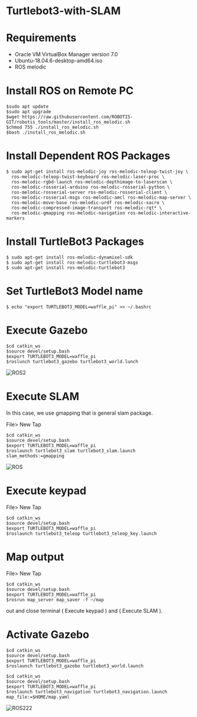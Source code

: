 # Turtlebot3-with-SLAM
# Requirements
* Oracle VM VirtualBox Manager version 7.0
* Ubuntu-18.04.6-desktop-amd64.iso
* ROS melodic
# Install ROS on Remote PC
```
$sudo apt update
$sudo apt upgrade
$wget https://raw.githubusercontent.com/ROBOTIS-GIT/robotis_tools/master/install_ros_melodic.sh
$chmod 755 ./install_ros_melodic.sh 
$bash ./install_ros_melodic.sh
```
# Install Dependent ROS Packages
```
$ sudo apt-get install ros-melodic-joy ros-melodic-teleop-twist-joy \
  ros-melodic-teleop-twist-keyboard ros-melodic-laser-proc \
  ros-melodic-rgbd-launch ros-melodic-depthimage-to-laserscan \
  ros-melodic-rosserial-arduino ros-melodic-rosserial-python \
  ros-melodic-rosserial-server ros-melodic-rosserial-client \
  ros-melodic-rosserial-msgs ros-melodic-amcl ros-melodic-map-server \
  ros-melodic-move-base ros-melodic-urdf ros-melodic-xacro \
  ros-melodic-compressed-image-transport ros-melodic-rqt* \
  ros-melodic-gmapping ros-melodic-navigation ros-melodic-interactive-markers
```
# Install TurtleBot3 Packages
```
$ sudo apt-get install ros-melodic-dynamixel-sdk
$ sudo apt-get install ros-melodic-turtlebot3-msgs
$ sudo apt-get install ros-melodic-turtlebot3
```
# Set TurtleBot3 Model name
```
$ echo "export TURTLEBOT3_MODEL=waffle_pi" >> ~/.bashrc
```
# Execute Gazebo
```
$cd catkin_ws
$source devel/setup.bash
$export TURTLEBOT3_MODEL=waffle_pi
$roslunch turtlebot3_gazebo turtlebot3_world.lunch
```
![ROS2](https://github.com/ShahadAliH/Turtlebot3-with-SLAM/assets/145300172/65fab1a5-3eaa-459b-80f7-a1a608b23f75)
# Execute SLAM
In this case, we use gmapping that is general slam package.

File> New Tap
```
$cd catkin_ws
$source devel/setup.bash
$export TURTLEBOT3_MODEL=waffle_pi
$roslaunch turtlebot3_slam turtlebot3_slam.launch slam_methods:=gmapping
```
![ROS](https://github.com/ShahadAliH/Turtlebot3-with-SLAM/assets/145300172/c9c28222-d247-4a30-bed7-c3abcdb1f449)
# Execute keypad
File> New Tap
```
$cd catkin_ws
$source devel/setup.bash
$export TURTLEBOT3_MODEL=waffle_pi
$roslaunch turtlebot3_teleop turtlebot3_teleop_key.launch
```
# Map output
File> New Tap
```
$cd catkin_ws
$source devel/setup.bash
$export TURTLEBOT3_MODEL=waffle_pi
$rosrun map_server map_saver -f ~/map
```
out and close terminal ( Execute keypad ) and ( Execute SLAM ).
# Activate Gazebo
```
$cd catkin_ws
$source devel/setup.bash
$export TURTLEBOT3_MODEL=waffle_pi
$roslaunch turtlebot3_gazebo turtlebot3_world.launch
```
```
$cd catkin_ws
$source devel/setup.bash
$export TURTLEBOT3_MODEL=waffle_pi
$roslaunch turtlebot3_navigation turtlebot3_navigation.launch map_file:=$HOME/map.yaml
```
![ROS222](https://github.com/ShahadAliH/Turtlebot3-with-SLAM/assets/145300172/6d3c4e46-7f43-46f6-96d7-28d5ee05909d)
